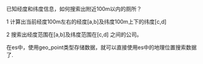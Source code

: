  已知经度和纬度信息，如何搜索出附近100m以内的厕所？

1 计算出当前经度100m左右的经度[a,b]及纬度100m上下的纬度[c,d]

2 搜索出经度范围在[a,b]及纬度范围在[c,d] 之间的公司。



在es中，使用geo_point类型存储数据，就可以直接使用es中的地理位置搜索数据了.
